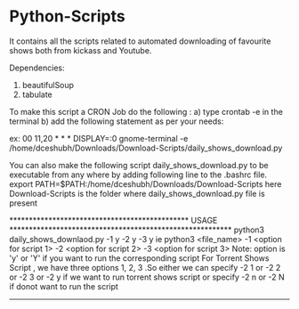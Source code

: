 # Python-Scripts
It contains all the scripts related to automated downloading of favourite shows both from kickass and Youtube.

Dependencies:
1) beautifulSoup
2) tabulate

To make this script a CRON Job do the following :
a) type crontab -e in the terminal
b) add the following statement as per your needs:

ex: 00 11,20 * * * DISPLAY=:0 gnome-terminal -e /home/dceshubh/Downloads/Download-Scripts/daily_shows_download.py

You can also make the following script daily_shows_download.py to be executable from any where by adding following line to the .bashrc file.
export PATH=$PATH:/home/dceshubh/Downloads/Download-Scripts
here Download-Scripts is the folder where daily_shows_download.py file is present

********************************************** USAGE *********************************************************
python3 daily_shows_downlaod.py -1 y -2 y -3 y
ie python3 <file_name> -1 <option for script 1> -2 <option for script 2> -3 <option for script 3>
Note: option is 'y' or 'Y' if you want to run the corresponding script
      For Torrent Shows Script , we have three options 1, 2, 3 .So either we can specify -2 1 or -2 2 or -2 3
      or -2 y if we want to run torrent shows script or specify -2 n or -2 N if donot want to run the script
****************************************************************************************************************
